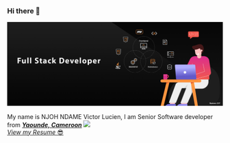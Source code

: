 ### Hi there 👋
<img src='./assets/header_banner-2 copie.jpg' />

<p>
  My name is NJOH NDAME Victor Lucien, I am Senior Software developer from <b><em><u>Yaounde, Cameroon</u></em></b> <img src="./assets/img/cameroon.png" width="18"/><br/>
  <a href="" target="_blank" alt="bpsmartdesign.resume.pdf"><em>View my Resume</em> 😎</a>
</p>


<!--
**ramsesndame237/ramsesndame237** is a ✨ _special_ ✨ repository because its `README.md` (this file) appears on your GitHub profile.

Here are some ideas to get you started:

- 🔭 I’m currently working on ...
- 🌱 I’m currently learning ...
- 👯 I’m looking to collaborate on ...
- 🤔 I’m looking for help with ...
- 💬 Ask me about ...
- 📫 How to reach me: ...
- 😄 Pronouns: ...
- ⚡ Fun fact: ...
-->
